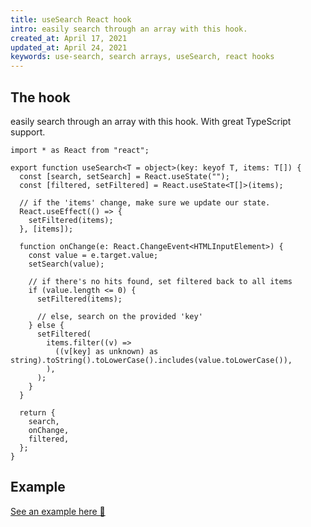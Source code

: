 ```yaml
---
title: useSearch React hook
intro: easily search through an array with this hook.
created_at: April 17, 2021
updated_at: April 24, 2021
keywords: use-search, search arrays, useSearch, react hooks
---
```


## The hook

easily search through an array with this hook. With great TypeScript support.

```tsx
import * as React from "react";

export function useSearch<T = object>(key: keyof T, items: T[]) {
  const [search, setSearch] = React.useState("");
  const [filtered, setFiltered] = React.useState<T[]>(items);

  // if the 'items' change, make sure we update our state.
  React.useEffect(() => {
    setFiltered(items);
  }, [items]);

  function onChange(e: React.ChangeEvent<HTMLInputElement>) {
    const value = e.target.value;
    setSearch(value);

    // if there's no hits found, set filtered back to all items
    if (value.length <= 0) {
      setFiltered(items);

      // else, search on the provided 'key'
    } else {
      setFiltered(
        items.filter((v) =>
          ((v[key] as unknown) as string).toString().toLowerCase().includes(value.toLowerCase()),
        ),
      );
    }
  }

  return {
    search,
    onChange,
    filtered,
  };
}
```

## Example

[See an example here 🚀](https://codesandbox.io/s/use-search-hook-2o2q2)
